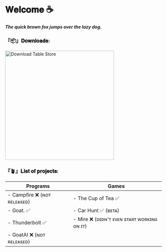 
# **𝐖𝐞𝐥𝐜𝐨𝐦𝐞 ☕**

***The quick brown fox jumps over the lazy dog.***


### 『📦』**𝐃𝐨𝐰𝐧𝐥𝐨𝐚𝐝𝐬:**
[<img alt="Download Table Store" width="350" src="https://i.imgur.com/XLoUTDF.png"/>](http://daikoje.borec.cz/dwlinks/post/Cheese/)

### **『🪴』𝐋𝐢𝐬𝐭 𝐨𝐟 𝐩𝐫𝐨𝐣𝐞𝐜𝐭𝐬:** 

|**Programs**                    |   **Games**                                 |
|--------------------------------|---------------------------------------------|
|- Campfire ❌ (ɴᴏᴛ ʀᴇʟᴇᴀsᴇᴅ)    |   - The Cup of Tea ✅                        |
|- Goat. ✅                      |   - Car Hunt ✅ (ʙᴇᴛᴀ)                       |
|- Thunderbolt ✅                |   - Mire ❌ (ᴅɪᴅɴ'ᴛ ᴇᴠᴇɴ sᴛᴀʀᴛ ᴡᴏʀᴋɪɴɢ ᴏɴ ɪᴛ)|
|- GoatAI ❌ (ɴᴏᴛ ʀᴇʟᴇᴀsᴇᴅ)      |                                              |
